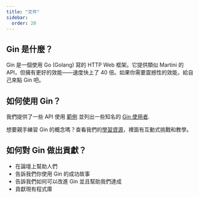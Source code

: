 ```yaml
---
title: "文件"
sidebar:
  order: 20
---
```


## Gin 是什麼？

Gin 是一個使用 Go (Golang) 寫的 HTTP Web 框架。它提供類似 Martini 的 API，但擁有更好的效能——速度快上了 40 倍。如果你需要震撼性的效能，給自己來點 Gin 吧。

## 如何使用 Gin？

我們提供了一些 API 使用 [範例](https://github.com/gin-gonic/examples) 並列出一些知名的 [Gin 使用者](./users).

想要親手練習 Gin 的概念嗎？查看我們的[學習資源](./learning-resources)，裡面有互動式挑戰和教學。

## 如何對 Gin 做出貢獻？

- 在論壇上幫助人們
- 告訴我們你使用 Gin 的成功故事
- 告訴我們如何可以改進 Gin 並且幫助我們達成
- 貢獻現有程式庫
